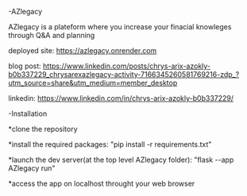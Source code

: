 -AZlegacy

AZlegacy is a plateform where you increase your finacial knowleges through Q&A and planning

deployed site: https://azlegacy.onrender.com

blog post: https://www.linkedin.com/posts/chrys-arix-azokly-b0b337229_chrysarexazlegacy-activity-7166345260581769216-zdp_?utm_source=share&utm_medium=member_desktop

linkedin: https://www.linkedin.com/in/chrys-arix-azokly-b0b337229/

-Installation

*clone the repository

*install the required packages: "pip install -r requirements.txt"

*launch the dev server(at the top level AZlegacy folder): "flask --app AZlegacy run"

*access the app on localhost throught your web browser
